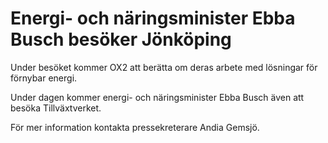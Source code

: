 # Energi- och näringsminister Ebba Busch besöker Jönköping

Under besöket kommer OX2 att berätta om deras arbete med lösningar för förnybar energi.

Under dagen kommer energi- och näringsminister Ebba Busch även att besöka Tillväxtverket.

För mer information kontakta pressekreterare Andia Gemsjö.
